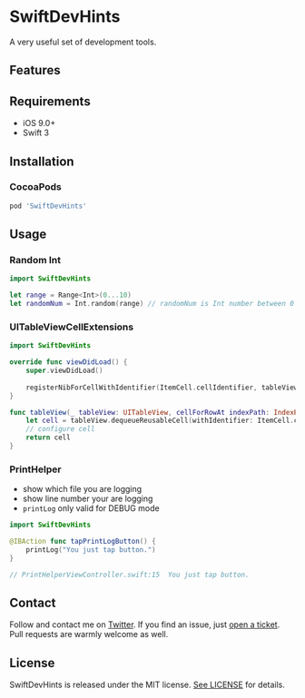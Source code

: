 # SwiftDevHints
A very useful set of development tools.

## Features

## Requirements

- iOS 9.0+
- Swift 3

## Installation

### CocoaPods

```ruby
pod 'SwiftDevHints'
```

## Usage

### Random Int

```swift
import SwiftDevHints

let range = Range<Int>(0...10)
let randomNum = Int.random(range) // randomNum is Int number between 0 ~ 10
```

### UITableViewCellExtensions

```swift
import SwiftDevHints

override func viewDidLoad() {
    super.viewDidLoad()
    
    registerNibForCellWithIdentifier(ItemCell.cellIdentifier, tableView: tableView)
}

func tableView(_ tableView: UITableView, cellForRowAt indexPath: IndexPath) -> UITableViewCell {
    let cell = tableView.dequeueReusableCell(withIdentifier: ItemCell.cellIdentifier, for: indexPath) as! ItemCell
    // configure cell
    return cell
}
```

### PrintHelper

- show which file you are logging
- show line number your are logging
- `printLog` only valid for DEBUG mode

```swift
import SwiftDevHints

@IBAction func tapPrintLogButton() {
	printLog("You just tap button.")
}

// PrintHelperViewController.swift:15  You just tap button.
```

## Contact

Follow and contact me on [Twitter](https://twitter.com/derekcoder_). If you find an issue, just [open a ticket](https://github.com/derekcoder/SwiftDevHints/issues/new). Pull requests are warmly welcome as well.

## License

SwiftDevHints is released under the MIT license. [See LICENSE](https://github.com/derekcoder/SwiftDevHints/blob/master/LICENSE) for details.
